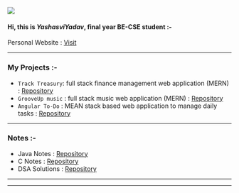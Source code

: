 
![](https://komarev.com/ghpvc/?username=yashasviyadav1)

#### Hi, this is $Yashasvi Yadav$, final year BE-CSE student :-  

Personal Website : [Visit](https://yashasvi-yadav.jimdosite.com/)

---
### My Projects :- 
- `Track Treasury`: full stack finance management web application (MERN) : [Repository](https://github.com/yashasviyadav1/track-treasury) 
- `GrooveUp music` : full stack music web application (MERN) : [Repository](https://github.com/yashasviyadav1/grooveup-music)
- `Angular To-Do` : MEAN stack based web application to manage daily tasks : [Repository](https://github.com/yashasviyadav1/angular-task-manager)

---
### Notes :-
- Java Notes : [Repository](https://github.com/yashasviyadav1/java-notes)
- C Notes : [Repository](https://github.com/yashasvi242/4th-Sem-C-Codes)
- DSA Solutions : [Repository](https://github.com/yashasviyadav1/DSA-Questions)

---------
<!--
Below are a few Repositories links that might be helpful for you :- 

- Learn to Search and Sort : [Repo Link](https://github.com/yashasviyadav1/Searching-Sorting)
- Learn about Graphs : [Repo Link](https://github.com/yashasviyadav1/Graphs)
- My Solutions to some DSA questions : [Repo Link](https://github.com/yashasviyadav1/DSA-Questions)
- My LinkTree (to my music) : [Repo Link](https://github.com/yashasviyadav1/linktree)

College Related repositories 
- Learn Java : [Repo Link](https://github.com/yashasvi242/4th-Sem-Java-Codes)
- Learn C : [Repo Link](https://github.com/yashasvi242/4th-Sem-C-Codes)
  -->

--------
<!---
yashasviyadav1/yashasviyadav1 is a ✨ special ✨ repository because its `README.md` (this file) appears on your GitHub profile.
You can click the Preview link to take a look at your changes.
--->
